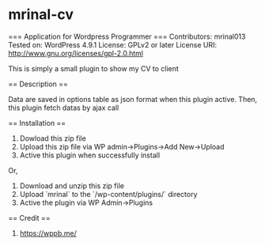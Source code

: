 # mrinal-cv

=== Application for Wordpress Programmer ===
Contributors: mrinal013
Tested on: WordPress 4.9.1
License: GPLv2 or later
License URI: http://www.gnu.org/licenses/gpl-2.0.html

This is simply a small plugin to show my CV to client

== Description ==

Data are saved in options table as json format when this plugin active. Then, this plugin fetch datas by ajax call

== Installation ==
<ol>
    <li>Dowload this zip file</li>
    <li>Upload this zip file via WP admin->Plugins->Add New->Upload</li>
    <li>Active this plugin when successfully install</li>
</ol>
Or,
<ol>
    <li>Download and unzip this zip file</li>
    <li>Upload `mrinal` to the `/wp-content/plugins/` directory</li>
    <li>Active the plugin via WP Admin->Plugins</li>
</ol>

== Credit ==
1. https://wppb.me/

